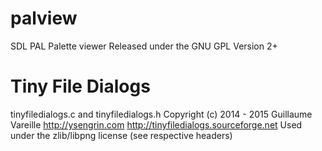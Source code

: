palview
=======

SDL PAL Palette viewer
Released under the GNU GPL Version 2+

Tiny File Dialogs
=======

tinyfiledialogs.c and tinyfiledialogs.h
Copyright (c) 2014 - 2015 Guillaume Vareille http://ysengrin.com
http://tinyfiledialogs.sourceforge.net
Used under the zlib/libpng license (see respective headers)